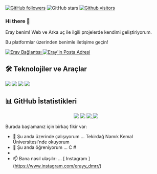 
[![GitHub followers](https://img.shields.io/github/followers/fatihkayan20?style=social)](https://github.com/fatihkayan20?tab=followers)
![GitHub stars](https://img.shields.io/github/stars/fatihkayan20?style=social)
[![Github visitors](https://visitor-badge.glitch.me/badge?page_id=fatihkayan20.visitor-badge)](https://GitHub.com/fatihkayan20/StrapDown.js/stargazers/)





### Hi there 👋

Eray benim! Web ve Arka uç ile ilgili projelerde kendimi geliştiriyorum.

Bu platformlar üzerinden benimle iletişime geçin! 

  <a href="https://www.linkedin.com/in/eray-demir-63b1a31b9/" target="_blank" rel="nofollow"> <img alt = "Eray Bağlantısı" src = "https: //img.shields. io / badge / LinkedIn-0077B5? style = for-the-badge & logo = linkedin & logoColor = white "/> </a>
  <a href="mailto:eraydemir5225@gmail.com" target="_blank" rel="nofollow"> <img alt = "Eray'in Posta Adresi" src = "https://img.shields.io/badge/ Gmail-D14836? Style = for-the-badge & logo = gmail & logoColor = white "/> </a>


##  🛠 Teknolojiler ve Araçlar
<img src = "https://img.shields.io/badge/C%23-239120?style=for-the-badge&logo=c-sharp&logoColor=white"> </img>
<img src = "https://img.shields.io/badge/.NET-5C2D91?style=for-the-badge&logo=.net&logoColor=white"> </img>
<img src = "https://img.shields.io/badge/Microsoft_SQL_Server-CC2927?style=for-the-badge&logo=microsoft-sql-server&logoColor=white"> </img>
<img src = "https://img.shields.io/badge/Windows-0078D6?style=for-the-badge&logo=windows&logoColor=white"> </img>

##  📊 GitHub İstatistikleri

<p align = "center">
  <img src = "https://github-readme-stats.vercel.app/api?username=Eraydemir52&count_private=true&show_icons=true&theme=tokyonight">
  <img src = "https://github-readme-stats.vercel.app/api/top-langs/?username=Eraydemir52&hide=python&layout=compact&show_icons=true&theme=tokyonight">
  <a href="https://github.com/Eraydemir52/Eraydemir52">
    <img src = "https://github-readme-stats.vercel.app/api/pin?username=Eraydemir52&repo=Eraydemir52t&show_icons=true&theme=tokyonight" </img>
  </a>
  <a href="https://github.com/Eraydemir52/Eraydemir52">
    <img src = "https://github-readme-stats.vercel.app/api/pin?username=Eraydemir52&repo=Eraydemir52&show_icons=true&theme=tokyonight" </img>
  </a>
</p>



Burada başlamanız için birkaç fikir var:

- 🔭 Şu anda üzerinde çalışıyorum ... Tekirdağ Namık Kemal Üniversitesi'nde okuyorum
- 🌱 Şu anda öğreniyorum ... C #
-
- 📫 Bana nasıl ulaşılır: ... [ Instagram ] (https://www.instagram.com/erayy_dmrr/)

